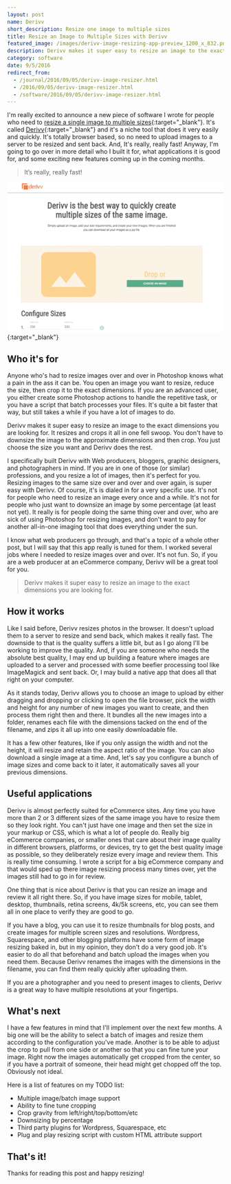 ```yaml
---
layout: post
name: Derivv
short_description: Resize one image to multiple sizes
title: Resize an Image to Multiple Sizes with Derivv
featured_image: /images/derivv-image-resizing-app-preview_1200_x_832.png
description: Derivv makes it super easy to resize an image to the exact dimensions you are looking for. It resizes and crops it all in one fell swoop.
category: software
date: 9/5/2016
redirect_from:
  - /journal/2016/09/05/derivv-image-resizer.html
  - /2016/09/05/derivv-image-resizer.html
  - /software/2016/09/05/derivv-image-resizer.html
---
```


I'm really excited to announce a new piece of software I wrote for people who need to [resize a single image to multiple sizes](http://derivv.com){:target="_blank"}. It's called [Derivv](http://derivv.com){:target="_blank"} and it's a niche tool that does it very easily and quickly. It's totally browser based, so no need to upload images to a server to be resized and sent back. And, It's really, really fast! Anyway, I'm going to go over in more detail who I built it for, what applications it is good for, and some exciting new features coming up in the coming months.

>It’s really, really fast!

[![Derivv image resizing app preview](/images/derivv-image-resizing-app-preview_1200_x_832.png "Derivv image resizing app preview")](http://derivv.com){:target="_blank"}

## Who it's for

Anyone who's had to resize images over and over in Photoshop knows what a pain in the ass it can be. You open an image you want to resize, reduce the size, then crop it to the exact dimensions. If you are an advanced user, you either create some Photoshop actions to handle the repetitive task, or you have a script that batch processes your files. It's quite a bit faster that way, but still takes a while if you have a lot of images to do.

Derivv makes it super easy to resize an image to the exact dimensions you are looking for. It resizes and crops it all in one fell swoop. You don't have to downsize the image to the approximate dimensions and then crop. You just choose the size you want and Derivv does the rest.

I specifically built Derivv with Web producers, bloggers, graphic designers, and photographers in mind. If you are in one of those (or similar) professions, and you resize a lot of images, then it's perfect for you. Resizing images to the same size over and over and over again, is super easy with Derivv. Of course, it's is dialed in for a very specific use. It's not for people who need to resize an image every once and a while. It's not for people who just want to downsize an image by some percentage (at least not yet). It really is for people doing the same thing over and over, who are sick of using Photoshop for resizing images, and don't want to pay for another all-in-one imaging tool that does everything under the sun.

I know what web producers go through, and that's a topic of a whole other post, but I will say that this app really is tuned for them. I worked several jobs where I needed to resize images over and over. It's not fun. So, if you are a web producer at an eCommerce company, Derivv will be a great tool for you.

> Derivv makes it super easy to resize an image to the exact dimensions you are looking for.

## How it works

Like I said before, Derivv resizes photos in the browser. It doesn't upload them to a server to resize and send back, which makes it really fast. The downside to that is the quality suffers a little bit, but as I go along I'll be working to improve the quality. And, if you are someone who needs the absolute best quality, I may end up building a feature where images are uploaded to a server and processed with some beefier processing tool like ImageMagick and sent back. Or, I may build a native app that does all that right on your computer.

As it stands today, Derivv allows you to choose an image to upload by either dragging and dropping or clicking to open the file browser, pick the width and height for any number of new images you want to create, and then process them right then and there. It bundles all the new images into a folder, renames each file with the dimensions tacked on the end of the filename, and zips it all up into one easily downloadable file.

It has a few other features, like if you only assign the width and not the height, it will resize and retain the aspect ratio of the image. You can also download a single image at a time. And, let's say you configure a bunch of image sizes and come back to it later, it automatically saves all your previous dimensions.

## Useful applications

Derivv is almost perfectly suited for eCommerce sites. Any time you have more than 2 or 3 different sizes of the same image you have to resize them so they look right. You can't just have one image and then set the size in your markup or CSS, which is what a lot of people do. Really big eCommerce companies, or smaller ones that care about their image quality in different browsers, platforms, or devices, try to get the best quality image as possible, so they deliberately resize every image and review them. This is really time consuming. I wrote a script for a big eCommerce company and that would sped up there image resizing process many times over, yet the images still had to go in for review.

One thing that is nice about Derivv is that you can resize an image and review it all right there. So, if you have image sizes for mobile, tablet, desktop, thumbnails, retina screens, 4k/5k screens, etc, you can see them all in one place to verify they are good to go.

If you have a blog, you can use it to resize thumbnails for blog posts, and create images for multiple screen sizes and resolutions. Wordpress, Squarespace, and other blogging platforms have some form of image resizing baked in, but in my opinion, they don't do a very good job. It's easier to do all that beforehand and batch upload the images when you need them. Because Derivv renames the images with the dimensions in the filename, you can find them really quickly after uploading them.

If you are a photographer and you need to present images to clients, Derivv is a great way to have multiple resolutions at your fingertips.

## What's next

I have a few features in mind that I'll implement over the next few months. A big one will be the ability to select a batch of images and resize them according to the configuration you've made. Another is to be able to adjust the crop to pull from one side or another so that you can fine tune your image. Right now the images automatically get cropped from the center, so if you have a portrait of someone, their head might get chopped off the top. Obviously not ideal.

Here is a list of features on my TODO list:

- Multiple image/batch image support
- Ability to fine tune cropping
- Crop gravity from left/right/top/bottom/etc
- Downsizing by percentage
- Third party plugins for Wordpress, Squarespace, etc
- Plug and play resizing script with custom HTML attribute support

## That's it!

Thanks for reading this post and happy resizing!
